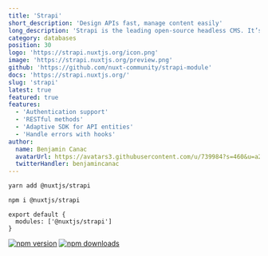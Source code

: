 ```yaml
---
title: 'Strapi'
short_description: 'Design APIs fast, manage content easily'
long_description: 'Strapi is the leading open-source headless CMS. It’s 100% Javascript, fully customizable and developer-first.'
category: databases
position: 30
logo: 'https://strapi.nuxtjs.org/icon.png'
image: 'https://strapi.nuxtjs.org/preview.png'
github: 'https://github.com/nuxt-community/strapi-module'
docs: 'https://strapi.nuxtjs.org/'
slug: 'strapi'
latest: true
featured: true
features:
  - 'Authentication support'
  - 'RESTful methods'
  - 'Adaptive SDK for API entities'
  - 'Handle errors with hooks'
author:
  name: Benjamin Canac
  avatarUrl: https://avatars3.githubusercontent.com/u/739984?s=460&u=a263ce7469841c60ad76354f0779055b7e8365d5&v=4
  twitterHandler: benjamincanac
---
```


<code-group>
<code-block label="Yarn" active>

```bash
yarn add @nuxtjs/strapi
```

  </code-block>
  <code-block label="NPM">

```bash
npm i @nuxtjs/strapi
```

  </code-block>
</code-group>

```js{}[nuxt.config.js]
export default {
  modules: ['@nuxtjs/strapi']
}
```

<docs-button :docs="docs"></docs-button>

<base-author :author="author"></base-author>

<div class="flex mt-4 space-x-2">
  <a href="https://npmjs.com/package/@nuxtjs/strapi" rel="nofollow"><img src="https://camo.githubusercontent.com/d02e34087df984b5d6e5004824c8db88ba40eafa/68747470733a2f2f696d672e736869656c64732e696f2f6e706d2f762f406e7578746a732f7374726170692f6c61746573742e737667" alt="npm version" data-canonical-src="https://img.shields.io/npm/v/@nuxtjs/strapi/latest.svg" style="max-width:100%;"></a>
  <a href="https://npmjs.com/package/@nuxtjs/strapi" rel="nofollow"><img src="https://camo.githubusercontent.com/66f1f7910b8ed55bfe73e4a769e9e9d1a71ea1d6/68747470733a2f2f696d672e736869656c64732e696f2f6e706d2f64742f406e7578746a732f7374726170692e737667" alt="npm downloads" data-canonical-src="https://img.shields.io/npm/dt/@nuxtjs/strapi.svg" style="max-width:100%;"></a>
</div>
